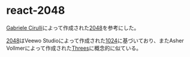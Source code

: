 # react-2048

[Gabriele Cirulli](https://github.com/gabrielecirulli)によって作成された[2048](https://github.com/gabrielecirulli/2048)を参考にした。

[2048](https://github.com/gabrielecirulli/2048)はVeewo Studioによって作成された[1024](https://itunes.apple.com/us/app/1024!/id823499224)に基づいており、またAsher Vollmerによって作成された[Threes](http://asherv.com/threes/)に概念的に似ている。

